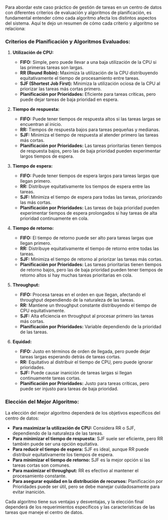 Para abordar este caso práctico de gestión de tareas en un centro de datos con diferentes criterios de evaluación y algoritmos de planificación, es fundamental entender cómo cada algoritmo afecta los distintos aspectos del sistema. Aquí te dejo un resumen de cómo cada criterio y algoritmo se relaciona:

### Criterios de Planificación y Algoritmos Evaluados:

1. **Utilización de CPU:**

   * **FIFO:** Simple, pero puede llevar a una baja utilización de la CPU si las primeras tareas son largas.
   * **RR (Round Robin):** Maximiza la utilización de la CPU distribuyendo equitativamente el tiempo de procesamiento entre tareas.
   * **SJF (Shortest Job First):** Minimiza la utilización ociosa de la CPU al priorizar las tareas más cortas primero.
   * **Planificación por Prioridades:** Eficiente para tareas críticas, pero puede dejar tareas de baja prioridad en espera.

2. **Tiempo de respuesta:**

   * **FIFO:** Puede tener tiempos de respuesta altos si las tareas largas se encuentran al inicio.
   * **RR:** Tiempos de respuesta bajos para tareas pequeñas y medianas.
   * **SJF:** Minimiza el tiempo de respuesta al atender primero las tareas más cortas.
   * **Planificación por Prioridades:** Las tareas prioritarias tienen tiempos de respuesta bajos, pero las de baja prioridad pueden experimentar largos tiempos de espera.

3. **Tiempo de espera:**

   * **FIFO:** Puede tener tiempos de espera largos para tareas largas que llegan primero.
   * **RR:** Distribuye equitativamente los tiempos de espera entre las tareas.
   * **SJF:** Minimiza el tiempo de espera para todas las tareas, priorizando las más cortas.
   * **Planificación por Prioridades:** Las tareas de baja prioridad pueden experimentar tiempos de espera prolongados si hay tareas de alta prioridad continuamente en cola.

4. **Tiempo de retorno:**

   * **FIFO:** El tiempo de retorno puede ser alto para tareas largas que llegan primero.
   * **RR:** Distribuye equitativamente el tiempo de retorno entre todas las tareas.
   * **SJF:** Minimiza el tiempo de retorno al priorizar las tareas más cortas.
   * **Planificación por Prioridades:** Las tareas prioritarias tienen tiempos de retorno bajos, pero las de baja prioridad pueden tener tiempos de retorno altos si hay muchas tareas prioritarias en cola.

5. **Throughput:**

   * **FIFO:** Procesa tareas en el orden en que llegan, afectando el throughput dependiendo de la naturaleza de las tareas.
   * **RR:** Mantiene un throughput constante distribuyendo el tiempo de CPU equitativamente.
   * **SJF:** Alta eficiencia en throughput al procesar primero las tareas más cortas.
   * **Planificación por Prioridades:** Variable dependiendo de la prioridad de las tareas.

6. **Equidad:**

   * **FIFO:** Justo en términos de orden de llegada, pero puede dejar tareas largas esperando detrás de tareas cortas.
   * **RR:** Equitativo al distribuir el tiempo de CPU, pero puede ignorar prioridades.
   * **SJF:** Puede causar inanición de tareas largas si llegan continuamente tareas cortas.
   * **Planificación por Prioridades:** Justo para tareas críticas, pero puede ser injusto para tareas de baja prioridad.

### Elección del Mejor Algoritmo:

La elección del mejor algoritmo dependerá de los objetivos específicos del centro de datos:

* **Para maximizar la utilización de CPU:** Considera RR o SJF, dependiendo de la naturaleza de las tareas.
* **Para minimizar el tiempo de respuesta:** SJF suele ser eficiente, pero RR también puede ser una opción equitativa.
* **Para reducir el tiempo de espera:** SJF es ideal, aunque RR puede distribuir equitativamente los tiempos de espera.
* **Para minimizar el tiempo de retorno:** SJF es la mejor opción si las tareas cortas son comunes.
* **Para maximizar el throughput:** RR es efectivo al mantener el procesamiento constante.
* **Para asegurar equidad en la distribución de recursos:** Planificación por Prioridades puede ser útil, pero se debe manejar cuidadosamente para evitar inanición.

Cada algoritmo tiene sus ventajas y desventajas, y la elección final dependerá de los requerimientos específicos y las características de las tareas que maneje el centro de datos.
